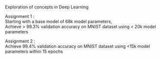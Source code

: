 Exploration of concepts in Deep Learning  

Assignment 1 :  
Starting with a base model of 68k model parameters,  
Achieve > 99.3% validation accuracy on MNIST dataset using < 20k model parameters  


Assignment 2 :  
Achieve 99.4% validation accuracy on MNIST dataset using <15k model parameters within 15 epochs  